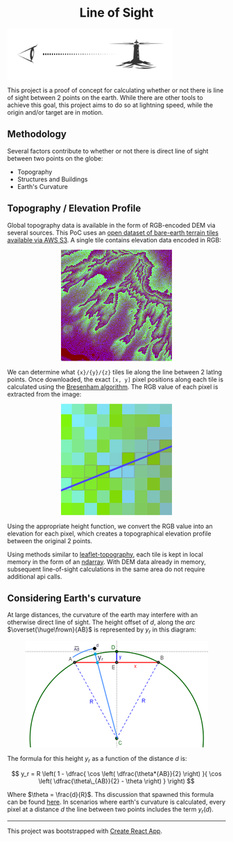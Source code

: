 <p align="center">
<h1 align="center">Line of Sight</h1>
<img align="center" style="height: 120px" src="./images/line-of-sight-logo.png" />
</p>

This project is a proof of concept for calculating whether or not there is line of sight between 2 points on the earth. While there are other tools to achieve this goal, this project aims to do so at lightning speed, while the origin and/or target are in motion.

## Methodology

Several factors contribute to whether or not there is direct line of sight between two points on the globe:

- Topography
- Structures and Buildings
- Earth's Curvature

## Topography / Elevation Profile

Global topography data is available in the form of RGB-encoded DEM via several sources. This PoC uses an [open dataset of bare-earth terrain tiles available via AWS S3](https://registry.opendata.aws/terrain-tiles/). A single tile contains elevation data encoded in RGB:

<p align="center">
<img src="./images/tile-1.png" />
</p>

We can determine what `{x}/{y}/{z}` tiles lie along the line between 2 latlng points. Once downloaded, the exact `[x, y]` pixel positions along each tile is calculated using the [Bresenham algorithm](https://en.wikipedia.org/wiki/Bresenham%27s_line_algorithm). The RGB value of each pixel is extracted from the image:

<p align="center">
<img src="./images/tile-3.png" />
</p>

Using the appropriate height function, we convert the RGB value into an elevation for each pixel, which creates a topographical elevation profile between the original 2 points.

Using methods similar to [leaflet-topography](https://github.com/slutske22/leaflet-topography#cacheing-tiles), each tile is kept in local memory in the form of an [ndarray](https://github.com/scijs/ndarray). With DEM data already in memory, subsequent line-of-sight calculations in the same area do not require additional api calls.

## Considering Earth's curvature

At large distances, the curvature of the earth may interfere with an otherwise direct line of sight. The height offset of $d$, along the _arc_ $\overset{\huge\frown}{AB}$ is represented by $y_r$ in this diagram:

<p align="center">
<img src="./images/earth-diagram.png" />
</p>

The formula for this height $y_r$ as a function of the distance $d$ is:

$$ y_r = R \left( 1 - \dfrac{ \cos \left( \dfrac{\theta*{AB}}{2} \right) }{ \cos \left( \dfrac{\theta\_{AB}}{2} - \theta \right) } \right) $$

Where $\theta = \frac{d}{R}$. Ths discussion that spawned this formula can be found [here](https://math.stackexchange.com/questions/4653429/height-of-circle-bulge-along-given-arc/4653616). In scenarios where earth's curvature is calculated, every pixel at a distance $d$ the line between two points includes the term $y_r(d)$.

---

This project was bootstrapped with [Create React App](https://github.com/facebook/create-react-app).

